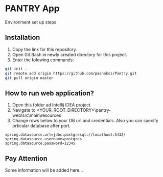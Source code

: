 # PANTRY App

Environment set up steps
## Installation

1. Copy the link for this repository.
2. Open Git Bash in newly created directory for this project.
3. Enter the folowing commands:

```bash
git init .
git remote add origin https://github.com/pashakoz/Pantry.git
git pull origin master
```

## How to run web application?
1. Open this folder ad Intellij IDEA project.
2. Navigate to <YOUR_ROOT_DIRECTORY>\pantry-web\src\main\resources
3. Change rows below to your DB url and credentials. Also you can specify prticular database after port.
```
spring.datasource.url=jdbc:postgresql://localhost:5432/
spring.datasource.username=postgres
spring.datasource.password=12345
```

## Pay Attention
Some information will be added here...
